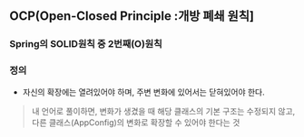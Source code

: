## OCP(Open-Closed Principle :개방 폐쇄 원칙]
### Spring의 S**O**LID원칙 중 2번째(O)원칙
### 정의
 + 자신의 확장에는 열려있어야 하며, 주변 변화에 있어서는 닫혀있어야 한다.
> 내 언어로 풀이하면, 변화가 생겼을 때 해당 클래스의 기본 구조는 수정되지 않고, 다른 클래스(AppConfig)의 변화로 확장할 수 있어야 한다는 것
